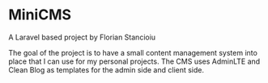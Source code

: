 # MiniCMS

A Laravel based project by Florian Stancioiu

The goal of the project is to have a small content management system into place that I can use for my personal projects. The CMS uses AdminLTE and Clean Blog as templates for the admin side and client side.
